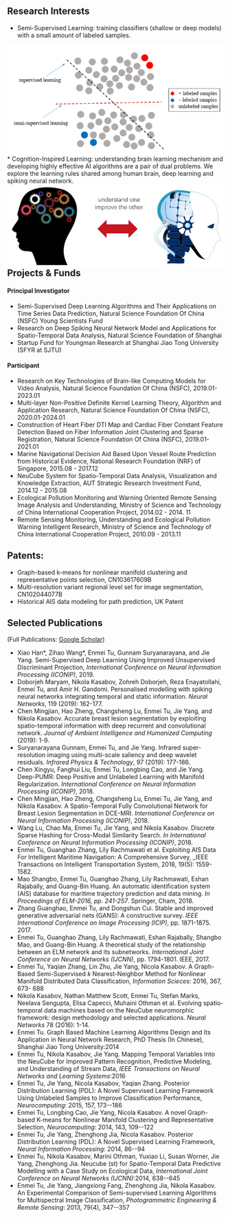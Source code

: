 ## Research Interests
* Semi-Supervised Learning: training classifiers (shallow or deep models) with a small amount of labeled samples.
<img src="ssl5.png" alt="Markdown Monster icon" style="float: left; margin-right: 10px;" width="700" />
* Cognition-Inspired Learning: understanding brain learning mechanism and developing highly effective AI algorithms are a pair of dual problems. We explore the learning rules shared among human brain, deep learning and spiking neural network.
<img src="BIAI2.jpg" alt="Markdown Monster icon" style="float: left; margin-right: 10px;" width="700" />
 
## Projects & Funds
#### Principal Investigator
 * Semi-Supervised Deep Learning Algorithms and Their Applications on Time Series Data Prediction, Natural Science Foundation Of China (NSFC) Young Scientists Fund
 * Research on Deep Spiking Neural Network Model and Applications for Spatio-Temporal Data Analysis, Natural Science Foundation of Shanghai
 * Startup Fund for Youngman Research at Shanghai Jiao Tong University (SFYR at SJTU) 
#### Participant
* Research on Key Technologies of Brain-like Computing Models for Video Analysis, Natural Science Foundation Of China (NSFC), 2019.01-2023.01
* Multi-layer Non-Positive Definite Kernel Learning Theory, Algorithm and Application Research, Natural Science Foundation Of China (NSFC), 2020.01-2024.01
* Construction of Heart Fiber DTI Map and Cardiac Fiber Constant Feature Detection Based on Fiber Information Joint Clustering and Sparse Registration, Natural Science Foundation Of China (NSFC), 2019.01-2021.01
* Marine Navigational Decision Aid Based Upon Vessel Route Prediction from Historical Evidence,  National Research Foundation (NRF) of Singapore, 2015.08 - 2017.12
* NeuCube System for Spatio-Temporal Data Analysis, Visualization and Knowledge Extraction, AUT Strategic Research Investment Fund, 2014.12 - 2015.08
* Ecological Pollution Monitoring and Warning Oriented Remote Sensing Image Analysis and Understanding, Ministry of Science and Technology of China International Cooperation Project, 2014.02 - 2014. 11 
* Remote Sensing Monitoring, Understanding and Ecological Pollution Warning Intelligent Research, Ministry of Science and Technology of China International Cooperation Project, 2010.09 - 2013.11

## Patents:
*  Graph-based k-means for nonlinear manifold clustering and representative points selection, CN103617609B
*  Multi-resolution variant regional level set for image segmentation,  CN102044077B
*  Historical AIS data modeling for path prediction, UK Patent

## Selected Publications 
(Full Publications: [Google Scholar](https://scholar.google.com.sg/citations?user=TDg-0cQAAAAJ&hl=en))
* Xiao Han*, Zihao Wang*, Enmei Tu, Gunnam Suryanarayana, and Jie Yang. Semi-Supervised Deep Learning Using Improved Unsupervised Discriminant Projection, _International Conference on Neural Information Processing (ICONIP)_, 2019.
* Doborjeh Maryam, Nikola Kasabov, Zohreh Doborjeh, Reza Enayatollahi, Enmei Tu, and Amir H. Gandomi. Personalised modelling with spiking neural networks integrating temporal and static information. _Neural Networks_, 119 (2019): 162-177.
* Chen Mingjian, Hao Zheng, Changsheng Lu, Enmei Tu, Jie Yang, and Nikola Kasabov. Accurate breast lesion segmentation by exploiting spatio-temporal information with deep recurrent and convolutional network. _Journal of Ambient Intelligence and Humanized Computing_ (2019): 1-9.
* Suryanarayana Gunnam, Enmei Tu, and Jie Yang. Infrared super-resolution imaging using multi-scale saliency and deep wavelet residuals. _Infrared Physics & Technology_, 97 (2019): 177-186.
* Chen Xingyu, Fanghui Liu, Enmei Tu, Longbing Cao, and Jie Yang. Deep-PUMR: Deep Positive and Unlabeled Learning with Manifold Regularization. _International Conference on Neural Information Processing (ICONIP)_, 2018.
* Chen Mingjian, Hao Zheng, Changsheng Lu, Enmei Tu, Jie Yang, and Nikola Kasabov. A Spatio-Temporal Fully Convolutional Network for Breast Lesion Segmentation in DCE-MRI. _International Conference on Neural Information Processing (ICONIP)_, 2018.
* Wang Lu, Chao Ma, Enmei Tu, Jie Yang, and Nikola Kasabov. Discrete Sparse Hashing for Cross-Modal Similarity Search. _In International Conference on Neural Information Processing (ICONIP)_, 2018.
* Enmei Tu, Guanghao Zhang, Lily Rachmawati et al. Exploiting AIS Data For Intelligent Maritime Navigation: A Comprehensive Survey, _IEEE Transactions on Intelligent Transportation System, 2018, 19(5): 1559-1582.
* Mao Shangbo, Enmei Tu, Guanghao Zhang, Lily Rachmawati, Eshan Rajabally, and Guang-Bin Huang. An automatic identification system (AIS) database for maritime trajectory prediction and data mining. _In Proceedings of ELM-2016, pp. 241-257_. Springer, Cham, 2018.
* Zhang Guanghao, Enmei Tu, and Dongshun Cui. Stable and improved generative adversarial nets (GANS): A constructive survey.  _IEEE International Conference on Image Processing (ICIP)_, pp. 1871-1875. 2017.
* Enmei Tu, Guanghao Zhang, Lily Rachmawati, Eshan Rajabally, Shangbo Mao, and Guang-Bin Huang. A theoretical study of the relationship between an ELM network and its subnetworks. _International Joint Conference on Neural Networks (IJCNN)_, pp. 1794-1801. IEEE, 2017.
* Enmei Tu, Yaqian Zhang, Lin Zhu, Jie Yang, Nicola Kasabov. A Graph-Based Semi-Supervised $k$ Nearest-Neighbor Method for Nonlinear Manifold Distributed Data Classification, _Information Scieces_: 2016, 367, 673- 688
* Nikola Kasabov, Nathan Matthew Scott, Enmei Tu, Stefan Marks, Neelava Sengupta, Elisa Capecci, Muhaini Othman et al. Evolving spatio-temporal data machines based on the NeuCube neuromorphic framework: design methodology and selected applications. _Neural Networks_ 78 (2016): 1-14.
* Enmei Tu. Graph Based Machine Learning Algorithms Design and Its Application in Neural Network Research, PhD Thesis (In Chinese), Shanghai Jiao Tong University:2014
* Enmei Tu, Nikola Kasabov, Jie Yang. Mapping Temporal Variables Into the NeuCube for Improved Pattern Recognition, Predictive Modeling, and Understanding of Stream Data, _IEEE Transactions on Neural Networks and  Learning Systems_:2016
* Enmei Tu, Jie Yang, Nicola Kasabov, Yaqian Zhang. Posterior Distribution Learning (PDL): A Novel Supervised Learning Framework Using Unlabeled Samples to Improve Classification Performance, _Neurocomputing_: 2015, 157, 173--186
* Enmei Tu, Longbing Cao, Jie Yang, Nicola Kasabov. A novel Graph-based K-means for Nonlinear Manifold Clustering and Representative Selection, _Neurocomputing_: 2014, 143, 109--122
* Enmei Tu, Jie Yang, Zhenghong Jia, Nicola Kasabov. Posterior Distribution Learning (PDL): A Novel Supervised Learning Framework, _Neural Information Processing_: 2014, 86--94
* Enmei Tu, Nikola Kasabov, Marini Othman, Yuxiao Li, Susan Worner, Jie Yang, Zhenghong Jia. Neucube (st) for Spatio-Temporal Data Predictive Modelling with a Case Study on Ecological Data,  _International Joint Conference on Neural Networks (IJCNN)_:2014, 638--645
* Enmei Tu, Jie Yang, Jiangxiong Fang, Zhenghong Jia, Nikola Kasabov. An Experimental Comparison of Semi-supervised Learning Algorithms for Multispectral Image Classification, _Photogrammetric Engineering & Remote Sensing_: 2013, 79(4), 347--357
